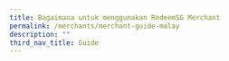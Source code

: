 ```yaml
---
title: Bagaimana untuk menggunakan RedeemSG Merchant
permalink: /merchants/merchant-guide-malay
description: ""
third_nav_title: Guide
---
```


